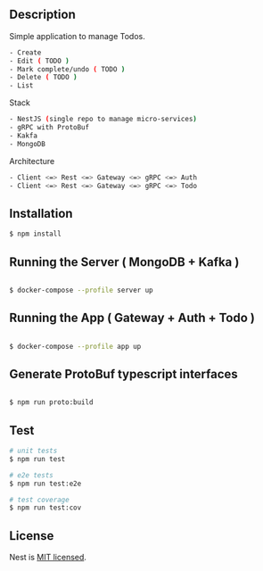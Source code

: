 
## Description

Simple application to manage Todos.
```bash
- Create
- Edit ( TODO )
- Mark complete/undo ( TODO )
- Delete ( TODO )
- List
```

Stack
```bash
- NestJS (single repo to manage micro-services)
- gRPC with ProtoBuf
- Kakfa
- MongoDB
```

Architecture
```bash
- Client <=> Rest <=> Gateway <=> gRPC <=> Auth
- Client <=> Rest <=> Gateway <=> gRPC <=> Todo
```
## Installation

```bash
$ npm install
```

## Running the Server ( MongoDB + Kafka )

```bash

$ docker-compose --profile server up

```

## Running the App ( Gateway + Auth + Todo )

```bash

$ docker-compose --profile app up

```

## Generate ProtoBuf typescript interfaces

```bash

$ npm run proto:build

```

## Test

```bash
# unit tests
$ npm run test

# e2e tests
$ npm run test:e2e

# test coverage
$ npm run test:cov
```

## License

Nest is [MIT licensed](LICENSE).
